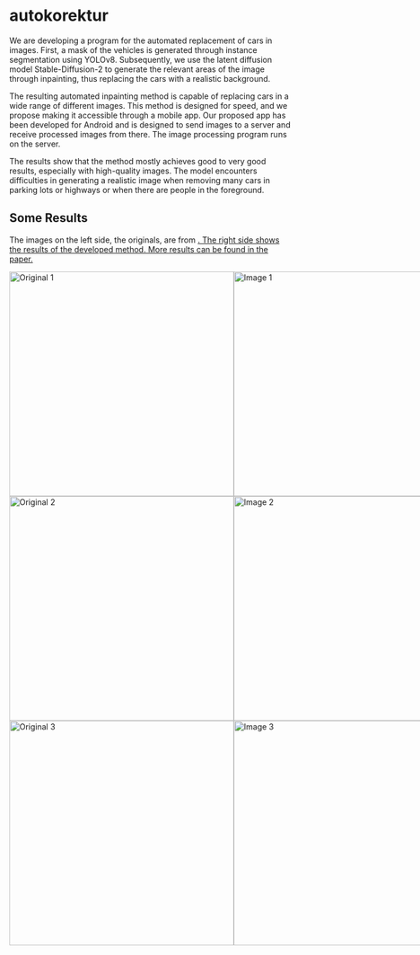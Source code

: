 # autokorektur

We are developing a program for the automated replacement of cars in images. 
First, a mask of the vehicles is generated through instance segmentation using YOLOv8. 
Subsequently, we use the latent diffusion model Stable-Diffusion-2 to generate the relevant areas of the image through inpainting, thus replacing the cars with a realistic background.

The resulting automated inpainting method is capable of replacing cars in a wide range of different images. This method is designed for speed, and we propose making it accessible through a mobile app. Our proposed app has been developed for Android and is designed to send images to a server and receive processed images from there. The image processing program runs on the server.

The results show that the method mostly achieves good to very good results, especially with high-quality images. 
The model encounters difficulties in generating a realistic image when removing many cars in parking lots or highways or when there are people in the foreground.

## Some Results
The images on the left side, the originals, are from <a href="https://www.pexels.com/public-domain-images/">. The right side shows the results of the developed method.
More results can be found in the paper.

<div style="display:flex;">
    <img src="https://github.com/nighoge/autokorrektur/blob/main/images/downSized/pexels-faruk-tokluoğlu-7385403.jpg" alt="Original 1" width="400" />
    <img src="https://github.com/nighoge/autokorrektur/blob/main/images/downSized/result1.jpg" alt="Image 1" width="400" />
</div>

<div style="display:flex;">
    <img src="https://github.com/nighoge/autokorrektur/blob/main/images/downSized/pexels-harrison-haines-9957865.jpg" alt="Original 2" width="400" />
    <img src="https://github.com/nighoge/autokorrektur/blob/main/images/downSized/result2.jpg" alt="Image 2" width="400" />
</div>

<div style="display:flex;">
    <img src="https://github.com/nighoge/autokorrektur/blob/main/images/downSized/pexels-spencer-davis-4388221.jpg" alt="Original 3" width="400" />
    <img src="https://github.com/nighoge/autokorrektur/blob/main/images/downSized/result3.jpg" alt="Image 3" width="400" />
</div>


